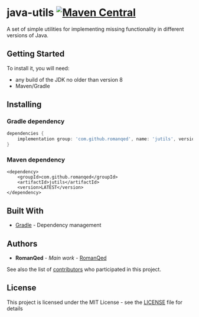 # java-utils [![Maven Central](https://maven-badges.herokuapp.com/maven-central/com.github.romanqed/jutils/badge.svg?style=flat)](https://repo1.maven.org/maven2/com/github/romanqed/jutils/)

A set of simple utilities for implementing missing functionality in different versions of Java.

## Getting Started

To install it, you will need:

* any build of the JDK no older than version 8
* Maven/Gradle

## Installing

### Gradle dependency

```Groovy
dependencies {
    implementation group: 'com.github.romanqed', name: 'jutils', version: 'LATEST'
}
```

### Maven dependency

```
<dependency>
    <groupId>com.github.romanqed</groupId>
    <artifactId>jutils</artifactId>
    <version>LATEST</version>
</dependency>
```

## Built With

* [Gradle](https://gradle.org) - Dependency management

## Authors
* **RomanQed** - *Main work* - [RomanQed](https://github.com/RomanQed)

See also the list of [contributors](https://github.com/AmayaFramework/amaya-filters/contributors)
who participated in this project.

## License

This project is licensed under the MIT License - see the [LICENSE](LICENSE) file for details
